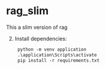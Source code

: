 # rag_slim
This a slim version of rag

2. Install dependencies:

   ```ps
    python -m venv application
    .\application\Scripts\activate
    pip install -r requirements.txt
